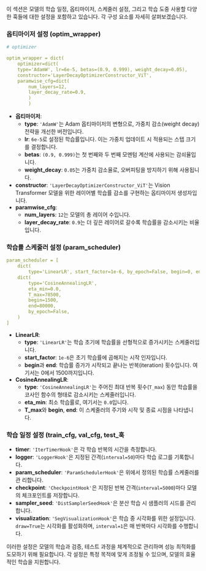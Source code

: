 이 섹션은 모델의 학습 일정, 옵티마이저, 스케줄러 설정, 그리고 학습 도중 사용할 다양한 훅들에 대한 설정을 포함하고 있습니다. 각 구성 요소를 자세히 살펴보겠습니다.
### 옵티마이저 설정 (optim_wrapper)

```yaml
# optimizer

optim_wrapper = dict(
    optimizer=dict(
    type='AdamW', lr=6e-5, betas=(0.9, 0.999), weight_decay=0.05),
    constructor='LayerDecayOptimizerConstructor_ViT', 
    paramwise_cfg=dict(
        num_layers=12, 
        layer_decay_rate=0.9,
        )
        )
```

- **옵티마이저**: 
  - **type**: `'AdamW'`는 Adam 옵티마이저의 변형으로, 가중치 감소(weight decay) 전략을 개선한 버전입니다.
  - **lr**: `6e-5`로 설정된 학습률입니다. 이는 가중치 업데이트 시 적용되는 스텝 크기를 결정합니다.
  - **betas**: `(0.9, 0.999)`는 첫 번째와 두 번째 모멘텀 계산에 사용되는 감쇠율입니다.
  - **weight_decay**: `0.05`는 가중치 감소율로, 오버피팅을 방지하기 위해 사용됩니다.
- **constructor**: `'LayerDecayOptimizerConstructor_ViT'`는 Vision Transformer 모델을 위한 레이어별 학습률 감소를 구현하는 옵티마이저 생성자입니다.
- **paramwise_cfg**: 
  - **num_layers**: `12`는 모델의 총 레이어 수입니다.
  - **layer_decay_rate**: `0.9`는 더 깊은 레이어로 갈수록 학습률을 감소시키는 비율입니다.

### 학습률 스케줄러 설정 (param_scheduler)

```yaml
param_scheduler = [
    dict(
        type='LinearLR', start_factor=1e-6, by_epoch=False, begin=0, end=1500),
    dict(
        type='CosineAnnealingLR',
        eta_min=0.0,
        T_max=78500,
        begin=1500,
        end=80000,
        by_epoch=False,
    )
]
```

- **LinearLR**:
  - **type**: `'LinearLR'`는 학습 초기에 학습률을 선형적으로 증가시키는 스케줄러입니다.
  - **start_factor**: `1e-6`은 초기 학습률에 곱해지는 시작 인자입니다.
  - **begin**과 **end**: 학습률 증가가 시작되고 끝나는 반복(iteration) 횟수입니다. 여기서는 0에서 1500까지입니다.
- **CosineAnnealingLR**:
  - **type**: `'CosineAnnealingLR'`는 주어진 최대 반복 횟수(`T_max`) 동안 학습률을 코사인 함수의 형태로 감소시키는 스케줄러입니다.
  - **eta_min**: 최소 학습률로, 여기서는 `0.0`입니다.
  - **T_max**와 **begin**, **end**: 이 스케줄러의 주기와 시작 및 종료 시점을 나타냅니다.


### 학습 일정 설정 (train_cfg, val_cfg, test_훅
- **timer**: `'IterTimerHook'`은 각 학습 반복의 시간을 측정합니다.
- **logger**: `'LoggerHook'`은 지정된 간격(`interval=50`)마다 학습 로그를 기록합니다.
- **param_scheduler**: `'ParamSchedulerHook'`은 위에서 정의된 학습률 스케줄러를 관
리합니다.
- **checkpoint**: `'CheckpointHook'`은 지정된 반복 간격(`interval=5000`)마다 모델의 체크포인트를 저장합니다.
- **sampler_seed**: `'DistSamplerSeedHook'`은 분산 학습 시 샘플러의 시드를 관리합니다.
- **visualization**: `'SegVisualizationHook'`은 학습 중 시각화를 위한 설정입니다. `draw=True`는 시각화를 활성화하며, `interval=1`은 매 반복마다 시각화를 수행합니다.

이러한 설정은 모델의 학습과 검증, 테스트 과정을 체계적으로 관리하며 성능 최적화를 도모하기 위해 필요합니다. 각 설정은 특정 목적에 맞게 조정될 수 있으며, 모델의 효율적인 학습을 지원합니다.
